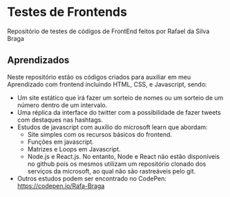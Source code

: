 # Testes de Frontends

Repositório de testes de códigos de FrontEnd feitos por Rafael da Silva Braga
## Aprendizados

Neste repositório estão os códigos criados para auxiliar em meu Aprendizado com frontend incluindo HTML, CSS, e Javascript, sendo:
- Um site estático que irá fazer um sorteio de nomes ou um sorteio de um número dentro de um intervalo.
- Uma réplica da interface do twitter com a possibilidade de fazer  tweets com destaques nas hashtags.
- Estudos de javascript com auxílio do microsoft learn que abordam:
    - Site simples com os recursos básicos do frontend.
    - Funções em javascript.
    - Matrizes e Loops em Javascript.
    - Node.js e React.js.
        No entanto, Node e React não estão disponíveis no github pois os mesmos utilizam um repositório clonado dos serviços da microsoft, ao qual não são rastreáveis pelo git.
- Outros estudos podem ser encontrado no CodePen: https://codepen.io/Rafa-Braga
